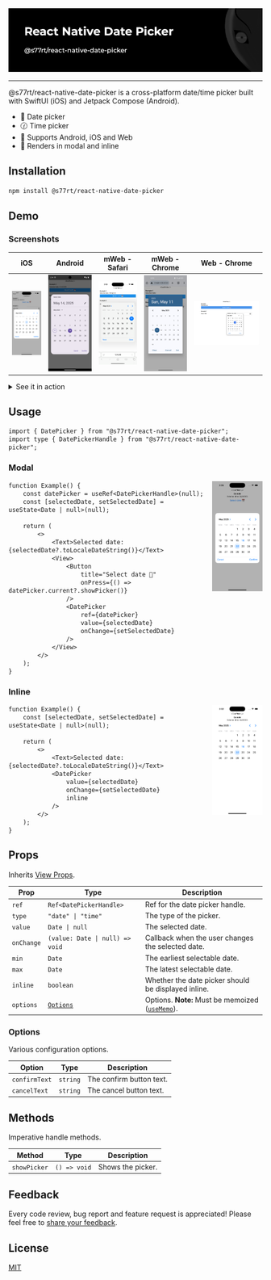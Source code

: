 <div align="center">
	<img alt="hero" src="https://raw.githubusercontent.com/s77rt/react-native-date-picker/refs/heads/main/assets/hero.png" />
</div>

---

@s77rt/react-native-date-picker is a cross-platform date/time picker built with SwiftUI (iOS) and Jetpack Compose (Android).

-   📅 Date picker
-   🕜 Time picker
-   🔌 Supports Android, iOS and Web
-   💎 Renders in modal and inline

## Installation

```bash
npm install @s77rt/react-native-date-picker
```

## Demo

### Screenshots

|                                                                      iOS                                                                      |                                                                        Android                                                                        | mWeb - Safari                                                                                                                                                 | mWeb - Chrome                                                                                                                                                 | Web - Chrome                                                                                                                                                |
| :-------------------------------------------------------------------------------------------------------------------------------------------: | :---------------------------------------------------------------------------------------------------------------------------------------------------: | ------------------------------------------------------------------------------------------------------------------------------------------------------------- | ------------------------------------------------------------------------------------------------------------------------------------------------------------- | ----------------------------------------------------------------------------------------------------------------------------------------------------------- |
| <img alt="screenshot-ios" src="https://raw.githubusercontent.com/s77rt/react-native-date-picker/refs/heads/main/assets/screenshot-ios.png" /> | <img alt="screenshot-android" src="https://raw.githubusercontent.com/s77rt/react-native-date-picker/refs/heads/main/assets/screenshot-android.png" /> | <img alt="screenshot-mweb-safari" src="https://raw.githubusercontent.com/s77rt/react-native-date-picker/refs/heads/main/assets/screenshot-mweb-safari.png" /> | <img alt="screenshot-mweb-chrome" src="https://raw.githubusercontent.com/s77rt/react-native-date-picker/refs/heads/main/assets/screenshot-mweb-chrome.jpg" /> | <img alt="screenshot-web-chrome" src="https://raw.githubusercontent.com/s77rt/react-native-date-picker/refs/heads/main/assets/screenshot-web-chrome.png" /> |

<details>
<summary>See it in action</summary>

https://github.com/user-attachments/assets/f46f5132-3385-48c9-8d1b-ee478b60fba8

</details>

## Usage

```tsx
import { DatePicker } from "@s77rt/react-native-date-picker";
import type { DatePickerHandle } from "@s77rt/react-native-date-picker";
```

### Modal

<img align="right" width="100" height="auto" src="https://raw.githubusercontent.com/s77rt/react-native-date-picker/refs/heads/main/assets/example-modal.png">

```tsx
function Example() {
	const datePicker = useRef<DatePickerHandle>(null);
	const [selectedDate, setSelectedDate] = useState<Date | null>(null);

	return (
		<>
			<Text>Selected date: {selectedDate?.toLocaleDateString()}</Text>
			<View>
				<Button
					title="Select date 📅"
					onPress={() => datePicker.current?.showPicker()}
				/>
				<DatePicker
					ref={datePicker}
					value={selectedDate}
					onChange={setSelectedDate}
				/>
			</View>
		</>
	);
}
```

### Inline

<img align="right" width="100" height="auto" src="https://raw.githubusercontent.com/s77rt/react-native-date-picker/refs/heads/main/assets/example-inline.png">

```tsx
function Example() {
	const [selectedDate, setSelectedDate] = useState<Date | null>(null);

	return (
		<>
			<Text>Selected date: {selectedDate?.toLocaleDateString()}</Text>
			<DatePicker
				value={selectedDate}
				onChange={setSelectedDate}
				inline
			/>
		</>
	);
}
```

## Props

Inherits [View Props](https://reactnative.dev/docs/view#props).

| Prop       | Type                            | Description                                                                                   |
| ---------- | ------------------------------- | --------------------------------------------------------------------------------------------- |
| `ref`      | `Ref<DatePickerHandle>`         | Ref for the date picker handle.                                                               |
| `type`     | `"date" \| "time"`              | The type of the picker.                                                                       |
| `value`    | `Date \| null`                  | The selected date.                                                                            |
| `onChange` | `(value: Date \| null) => void` | Callback when the user changes the selected date.                                             |
| `min`      | `Date`                          | The earliest selectable date.                                                                 |
| `max`      | `Date`                          | The latest selectable date.                                                                   |
| `inline`   | `boolean`                       | Whether the date picker should be displayed inline.                                           |
| `options`  | [`Options`](#options)           | Options. **Note:** Must be memoized ([`useMemo`](https://react.dev/reference/react/useMemo)). |

### Options

Various configuration options.

| Option        | Type     | Description              |
| ------------- | -------- | ------------------------ |
| `confirmText` | `string` | The confirm button text. |
| `cancelText`  | `string` | The cancel button text.  |

## Methods

Imperative handle methods.

| Method       | Type         | Description       |
| ------------ | ------------ | ----------------- |
| `showPicker` | `() => void` | Shows the picker. |

## Feedback

Every code review, bug report and feature request is appreciated! Please feel free to [share your feedback](https://github.com/s77rt/react-native-date-picker/issues/new).

## License

[MIT](LICENSE)
